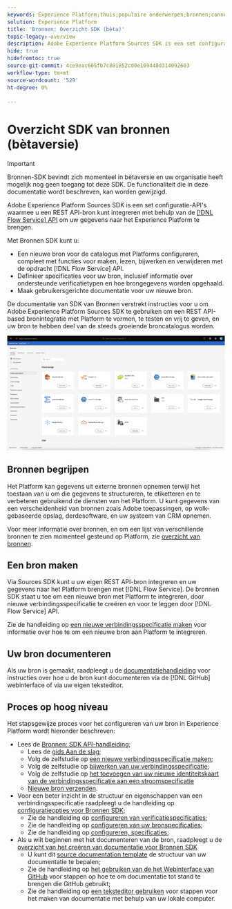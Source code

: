 ```yaml
---
keywords: Experience Platform;thuis;populaire onderwerpen;bronnen;connectors;bronconnectors;bronnen sdk;sdk;SDK
solution: Experience Platform
title: 'Bronnen: Overzicht SDK (bèta)'
topic-legacy: overview
description: Adobe Experience Platform Sources SDK is een set configuratie-API's waarmee u een REST API-gebaseerde bron kunt integreren met behulp van de Flow Service API om uw gegevens naar het Experience Platform te brengen.
hide: true
hidefromtoc: true
source-git-commit: 4ce9eac605fb7c801852cd0e109448d314092603
workflow-type: tm+mt
source-wordcount: '529'
ht-degree: 0%

---
```


# Overzicht SDK van bronnen (bètaversie)

>[!IMPORTANT]
>
>Bronnen-SDK bevindt zich momenteel in bètaversie en uw organisatie heeft mogelijk nog geen toegang tot deze SDK. De functionaliteit die in deze documentatie wordt beschreven, kan worden gewijzigd.

Adobe Experience Platform Sources SDK is een set configuratie-API&#39;s waarmee u een REST API-bron kunt integreren met behulp van de [[!DNL Flow Service] API](https://www.adobe.io/experience-platform-apis/references/flow-service/) om uw gegevens naar het Experience Platform te brengen.

Met Bronnen SDK kunt u:

* Een nieuwe bron voor de catalogus met Platforms configureren, compleet met functies voor maken, lezen, bijwerken en verwijderen met de opdracht [!DNL Flow Service] API.
* Definieer specificaties voor uw bron, inclusief informatie over ondersteunde verificatietypen en hoe brongegevens worden opgehaald.
* Maak gebruikersgerichte documentatie voor uw nieuwe bron.

De documentatie van SDK van Bronnen verstrekt instructies voor u om Adobe Experience Platform Sources SDK te gebruiken om een REST API-based bronintegratie met Platform te vormen, te testen en vrij te geven, en uw bron te hebben deel van de steeds groeiende broncatalogus worden.

![catalogus](./assets/catalog.png)

## Bronnen begrijpen

Het Platform kan gegevens uit externe bronnen opnemen terwijl het toestaan van u om die gegevens te structureren, te etiketteren en te verbeteren gebruikend de diensten van het Platform. U kunt gegevens van een verscheidenheid van bronnen zoals Adobe toepassingen, op wolk-gebaseerde opslag, derdesoftware, en uw systeem van CRM opnemen.

Voor meer informatie over bronnen, en om een lijst van verschillende bronnen te zien momenteel gesteund op Platform, zie [overzicht van bronnen](../home.md).

## Een bron maken

Via Sources SDK kunt u uw eigen REST API-bron integreren en uw gegevens naar het Platform brengen met [!DNL Flow Service]. De bronnen SDK staat u toe om een nieuwe bron met Platform te integreren, door nieuwe verbindingsspecificatie te creëren en voor te leggen door [!DNL Flow Service] API.

Zie de handleiding op [een nieuwe verbindingsspecificatie maken](./api/overview.md) voor informatie over hoe te om een nieuwe bron aan Platform te integreren.

## Uw bron documenteren

Als uw bron is gemaakt, raadpleegt u de [documentatiehandleiding](./documentation/overview.md) voor instructies over hoe u de bron kunt documenteren via de [!DNL GitHub] webinterface of via uw eigen teksteditor.

## Proces op hoog niveau

Het stapsgewijze proces voor het configureren van uw bron in Experience Platform wordt hieronder beschreven:

* Lees de [Bronnen: SDK API-handleiding](./api/overview.md);
   * Lees de [gids Aan de slag](./api/getting-started.md);
   * Volg de zelfstudie op [een nieuwe verbindingsspecificatie maken](./api/create.md);
   * Volg de zelfstudie op [bijwerken van uw verbindingsspecificatie](./api/update-connection-specs.md);
   * Volg de zelfstudie op [het toevoegen van uw nieuwe identiteitskaart van de verbindingsspecificatie aan een stroomspecificatie](./api/update-flow-specs.md)
   * [Nieuwe bron verzenden](./api/submit.md).
* Voor een beter inzicht in de structuur en eigenschappen van een verbindingsspecificatie raadpleegt u de handleiding op [configuratieopties voor Bronnen SDK](./config/config.md);
   * Zie de handleiding op [configureren van verificatiespecificaties](./config/authspec.md);
   * Zie de handleiding op [configureren van uw bronspecificaties](./config/sourcespec.md);
   * Zie de handleiding op [configureren, specificaties](./config/explorespec.md);
* Als u wilt beginnen met het documenteren van de bron, raadpleegt u de [overzicht van het creëren van documentatie voor Bronnen SDK](./documentation/overview.md)
   * U kunt dit [source documentation template](./documentation/template.md) de structuur van uw documentatie te bepalen;
   * Zie de handleiding op [het gebruiken van de het Webinterface van GitHub](./documentation/github.md) voor stappen op hoe te om documentatie tot stand te brengen die GitHub gebruikt;
   * Zie de handleiding op [een teksteditor gebruiken](./documentation/text-editor.md) voor stappen voor het maken van documentatie met behulp van uw lokale computer.

